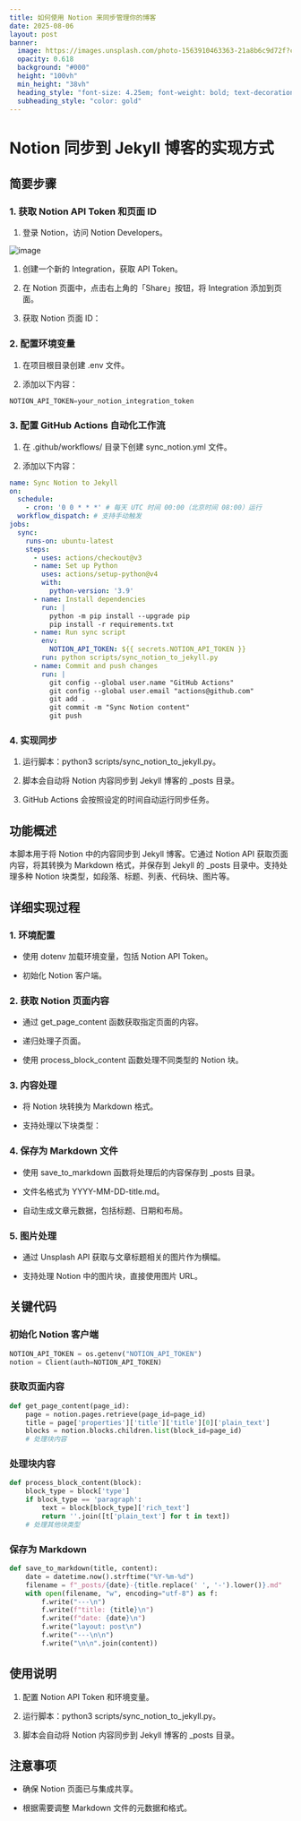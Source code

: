```yaml
---
title: 如何使用 Notion 来同步管理你的博客
date: 2025-08-06
layout: post
banner:
  image: https://images.unsplash.com/photo-1563910463363-21a8b6c9d72f?crop=entropy&cs=tinysrgb&fit=max&fm=jpg&ixid=M3w2OTIwMzJ8MHwxfHJhbmRvbXx8fHx8fHx8fDE3NTQ1MDUyNjJ8&ixlib=rb-4.1.0&q=80&w=1080
  opacity: 0.618
  background: "#000"
  height: "100vh"
  min_height: "38vh"
  heading_style: "font-size: 4.25em; font-weight: bold; text-decoration: underline"
  subheading_style: "color: gold"
---
```


# Notion 同步到 Jekyll 博客的实现方式

## 简要步骤

### 1. 获取 Notion API Token 和页面 ID

1. 登录 Notion，访问 Notion Developers。

![image](https://prod-files-secure.s3.us-west-2.amazonaws.com/a7a0cc5a-89b9-4cda-8686-1fba0ca52f40/d19c1afe-dea5-4312-9333-786b0ba83054/image.png?X-Amz-Algorithm=AWS4-HMAC-SHA256&X-Amz-Content-Sha256=UNSIGNED-PAYLOAD&X-Amz-Credential=ASIAZI2LB466TLEPUC27%2F20250806%2Fus-west-2%2Fs3%2Faws4_request&X-Amz-Date=20250806T183421Z&X-Amz-Expires=3600&X-Amz-Security-Token=IQoJb3JpZ2luX2VjEEIaCXVzLXdlc3QtMiJGMEQCIDz%2FRUNoZxSh49qU1gYfN2wsXWmiE0f8gdgxNcvaNOwXAiAT61BejkB5D49G2Q7dxEy1MK%2BK%2FrHDqYTPOhuxC66Mzir%2FAwh6EAAaDDYzNzQyMzE4MzgwNSIM2rezkFg0V%2Bi9oicBKtwDIOdRKkE9xK8v6ocL%2FcKLVG9ZxensvmaiKR9pM3uUS7lu98n3YWJotnUwM6y0K7repJDLNhF1FIg7G7zRzUF%2BV43tDO02MHA%2F%2BrD3nKd5g2lOJOoB3TK5NGiTc%2F4g3hF2PfeFjsG3irBImJ%2FaoJiYAyH0wtjuaIuAMUCp1%2B%2B01%2FJxSRxfmCklwlUYgO%2B4EIQZ6Kf17aGwXZ8fg0ODeIiZwzQalc8%2B8QyhEY8EomuO9FrBbYskFVkFRQBriaQy4528vstk8XhAbggKGdhzNULfe05BLG8xD%2FR0W1xWdG0NdcrG9ofkB8AGY9lPd7nfmDBSvgvVSl%2FeIvmBbZAQhEGjoRKxgFS7YANPrKedJW0PSKDY20OXFGTg3LtBLhzUQpMmb%2BpndPVU6LIFNkHdV%2BIYU7GIuitXqxKWvQCHNPEHdH%2FygNtyJEQUKFZ%2FbIyRtdXMF5yjtgib9UmkYj%2F4TQSKZDlBZHEJxwTy9aDvob2Jl%2BlsrLh6ESwdN3e096qpSL2nvYlCLtPQnHbEGleqf8Z2cOz6wgFqgog4DvjW%2FJrj1LaoQrorh%2FUCv6hZa%2BUHp0ZIa%2FLE5JcI4NE5WEk7WEbm%2BFdpwW9WHo18SeEvPXt8Tn91So653Psp1SutW7Uw3p7OxAY6pgEng8G3oReip0jhMiWAgn1DU0eJc%2BVE3gTUyM%2B2lUGfCuzAL7F0piDGMm3%2BcfxMqHtCAj5qIeJCH2fdqjDCH60zVSTjrPoZO5f55dCk2Ni5mHXsy7iGV%2F8co4ipSacnucfuV9ivuhZFq9N9le5bFl1uBa0LWNg9yLN0A6oJXQANmGepm7Opu%2FPQIGsgzaerTne7l%2FGSYaMVv2r7N7951FM24PomFMmD&X-Amz-Signature=456adfda3dfc1e6e1da9b69ab3d1a7b3b76924c8b2de5f0ebe4a55e71cc03db7&X-Amz-SignedHeaders=host&x-amz-checksum-mode=ENABLED&x-id=GetObject)

1. 创建一个新的 Integration，获取 API Token。

1. 在 Notion 页面中，点击右上角的「Share」按钮，将 Integration 添加到页面。

1. 获取 Notion 页面 ID：


### 2. 配置环境变量

1. 在项目根目录创建 .env 文件。

1. 添加以下内容：

```javascript
NOTION_API_TOKEN=your_notion_integration_token
```

### 3. 配置 GitHub Actions 自动化工作流

1. 在 .github/workflows/ 目录下创建 sync_notion.yml 文件。

1. 添加以下内容：

```yaml
name: Sync Notion to Jekyll
on:
  schedule:
    - cron: '0 0 * * *' # 每天 UTC 时间 00:00（北京时间 08:00）运行
  workflow_dispatch: # 支持手动触发
jobs:
  sync:
    runs-on: ubuntu-latest
    steps:
      - uses: actions/checkout@v3
      - name: Set up Python
        uses: actions/setup-python@v4
        with:
          python-version: '3.9'
      - name: Install dependencies
        run: |
          python -m pip install --upgrade pip
          pip install -r requirements.txt
      - name: Run sync script
        env:
          NOTION_API_TOKEN: ${{ secrets.NOTION_API_TOKEN }}
        run: python scripts/sync_notion_to_jekyll.py
      - name: Commit and push changes
        run: |
          git config --global user.name "GitHub Actions"
          git config --global user.email "actions@github.com"
          git add .
          git commit -m "Sync Notion content"
          git push
```

### 4. 实现同步

1. 运行脚本：python3 scripts/sync_notion_to_jekyll.py。

1. 脚本会自动将 Notion 内容同步到 Jekyll 博客的 _posts 目录。

1. GitHub Actions 会按照设定的时间自动运行同步任务。

## 功能概述

本脚本用于将 Notion 中的内容同步到 Jekyll 博客。它通过 Notion API 获取页面内容，将其转换为 Markdown 格式，并保存到 Jekyll 的 _posts 目录中。支持处理多种 Notion 块类型，如段落、标题、列表、代码块、图片等。

## 详细实现过程

### 1. 环境配置

- 使用 dotenv 加载环境变量，包括 Notion API Token。

- 初始化 Notion 客户端。

### 2. 获取 Notion 页面内容

- 通过 get_page_content 函数获取指定页面的内容。

- 递归处理子页面。

- 使用 process_block_content 函数处理不同类型的 Notion 块。

### 3. 内容处理

- 将 Notion 块转换为 Markdown 格式。

- 支持处理以下块类型：


### 4. 保存为 Markdown 文件

- 使用 save_to_markdown 函数将处理后的内容保存到 _posts 目录。

- 文件名格式为 YYYY-MM-DD-title.md。

- 自动生成文章元数据，包括标题、日期和布局。

### 5. 图片处理

- 通过 Unsplash API 获取与文章标题相关的图片作为横幅。

- 支持处理 Notion 中的图片块，直接使用图片 URL。

## 关键代码

### 初始化 Notion 客户端

```python
NOTION_API_TOKEN = os.getenv("NOTION_API_TOKEN")
notion = Client(auth=NOTION_API_TOKEN)
```

### 获取页面内容

```python
def get_page_content(page_id):
    page = notion.pages.retrieve(page_id=page_id)
    title = page['properties']['title']['title'][0]['plain_text']
    blocks = notion.blocks.children.list(block_id=page_id)
    # 处理块内容
```

### 处理块内容

```python
def process_block_content(block):
    block_type = block['type']
    if block_type == 'paragraph':
        text = block[block_type]['rich_text']
        return ''.join([t['plain_text'] for t in text])
    # 处理其他块类型
```

### 保存为 Markdown

```python
def save_to_markdown(title, content):
    date = datetime.now().strftime("%Y-%m-%d")
    filename = f"_posts/{date}-{title.replace(' ', '-').lower()}.md"
    with open(filename, "w", encoding="utf-8") as f:
        f.write("---\n")
        f.write(f"title: {title}\n")
        f.write(f"date: {date}\n")
        f.write("layout: post\n")
        f.write("---\n\n")
        f.write("\n\n".join(content))
```

## 使用说明

1. 配置 Notion API Token 和环境变量。

1. 运行脚本：python3 scripts/sync_notion_to_jekyll.py。

1. 脚本会自动将 Notion 内容同步到 Jekyll 博客的 _posts 目录。

## 注意事项

- 确保 Notion 页面已与集成共享。

- 根据需要调整 Markdown 文件的元数据和格式。